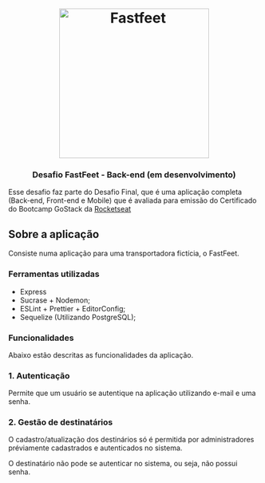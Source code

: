 <h1 align="center">
  <img alt="Fastfeet" title="Fastfeet" src=".images/logo_fastfeet.png" width="300px" />
</h1>

<h3 align="center">
  Desafio FastFeet - Back-end (em desenvolvimento)
</h3>

Esse desafio faz parte do Desafio Final, que é uma aplicação completa (Back-end, Front-end e Mobile) que é avaliada para emissão do Certificado do Bootcamp GoStack da [Rocketseat](https://rocketseat.com.br)

## Sobre a aplicação

Consiste numa aplicação para uma transportadora fictícia, o FastFeet.

### **Ferramentas utilizadas**

- Express
- Sucrase + Nodemon;
- ESLint + Prettier + EditorConfig;
- Sequelize (Utilizando PostgreSQL);

### **Funcionalidades**

Abaixo estão descritas as funcionalidades da aplicação.

### **1. Autenticação**

Permite que um usuário se autentique na aplicação utilizando e-mail e uma senha.

### 2. Gestão de destinatários

O cadastro/atualização dos destinários só é permitida por administradores préviamente cadastrados e autenticados no sistema.

O destinatário não pode se autenticar no sistema, ou seja, não possui senha.
